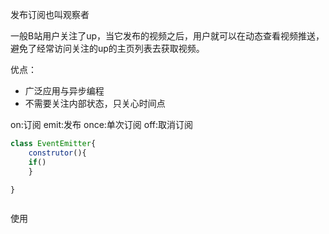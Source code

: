 发布订阅也叫观察者

一般B站用户关注了up，当它发布的视频之后，用户就可以在动态查看视频推送，避免了经常访问关注的up的主页列表去获取视频。

优点：
* 广泛应用与异步编程
* 不需要关注内部状态，只关心时间点


on:订阅
emit:发布
once:单次订阅
off:取消订阅


```js
class EventEmitter{
	construtor(){
	if()
	}

}



```


使用

```js



```